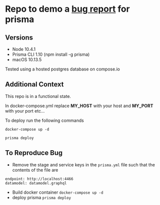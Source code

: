 # Repo to demo a [bug report](https://github.com/prismagraphql/prisma/issues/2642#issuecomment-398321457) for prisma

## Versions

- Node 10.4.1
- Prisma CLI 1.10 (npm install -g prisma)
- macOS 10.13.5

Tested using a hosted postgres database on compose.io

## Additional Context

This repo is in a functional state.

In docker-compose.yml replace __MY_HOST__ with your host and __MY_PORT__ with your port etc...

To deploy run the following commands

`docker-compose up -d`

`prisma deploy`

## To Reproduce Bug

- Remove the stage and service keys in the `prisma.yml` file such that the contents of the file are

```
endpoint: http://localhost:4466
datamodel: datamodel.graphql
```

- Build docker container `docker-compose up -d`
- deploy prisma `prisma deploy`
